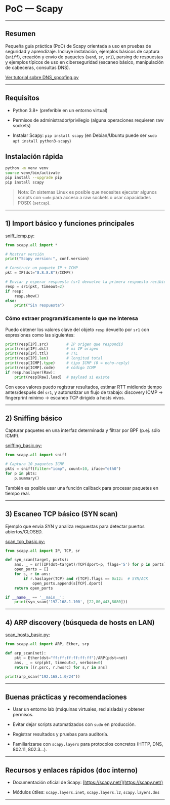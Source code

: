 
# PoC — Scapy

---

## Resumen

Pequeña guía práctica (PoC) de Scapy orientada a uso en pruebas de seguridad y aprendizaje. Incluye instalación, ejemplos básicos de captura (`sniff`), creación y envío de paquetes (`send`, `sr`, `sr1`), parsing de respuestas y ejemplos típicos de uso en ciberseguridad (escaneo básico, manipulación de cabeceras, consultas DNS). 

[Ver tutorial sobre DNS_spoofing.py](../../Utilidades&20Ofensivas/DNS%20Spoofing/dns_spoofing_tutorial.md) 

---

## Requisitos

- Python 3.8+ (preferible en un entorno virtual)
    
- Permisos de administrador/privilegio (alguna operaciones requieren raw sockets)
    
- Instalar Scapy: `pip install scapy` (en Debian/Ubuntu puede ser `sudo apt install python3-scapy`)
    

## Instalación rápida

```bash
python -m venv venv
source venv/bin/activate
pip install --upgrade pip
pip install scapy
```

> Nota: En sistemas Linux es posible que necesites ejecutar algunos scripts con `sudo` para acceso a raw sockets o usar capacidades POSIX (`setcap`).

---

## 1) Import básico y funciones principales

[sniff_icmp.py:](../Scripts/sniff_icmp.md)

```python
from scapy.all import *

# Mostrar versión
print("Scapy version:", conf.version)

# Construir un paquete IP + ICMP
pkt = IP(dst="8.8.8.8")/ICMP()

# Enviar y esperar respuesta (sr1 devuelve la primera respuesta recibida)
resp = sr1(pkt, timeout=2)
if resp:
    resp.show()
else:
    print("Sin respuesta")
```

### Cómo extraer programáticamente lo que me interesa

Puedo obtener los valores clave del objeto `resp` devuelto por `sr1` con expresiones como las siguientes:

```python
print(resp[IP].src)        # IP origen que respondió
print(resp[IP].dst)        # mi IP origen
print(resp[IP].ttl)        # TTL
print(resp[IP].len)        # longitud total
print(resp[ICMP].type)     # tipo ICMP (0 = echo-reply)
print(resp[ICMP].code)     # código ICMP
if resp.haslayer(Raw):
    print(resp[Raw].load)  # payload si existe
```

Con esos valores puedo registrar resultados, estimar RTT midiendo tiempo antes/después del `sr1`, y automatizar un flujo de trabajo: discovery ICMP → fingerprint mínimo → escaneo TCP dirigido a hosts vivos.

---

## 2) Sniffing básico

Capturar paquetes en una interfaz determinada y filtrar por BPF (p.ej. sólo ICMP).

[sniffing_basic.py:](../Scripts/sniffing_basic.md)

```python
from scapy.all import sniff

# Captura 10 paquetes ICMP
pkts = sniff(filter="icmp", count=10, iface="eth0")
for p in pkts:
    p.summary()
```

También es posible usar una función callback para procesar paquetes en tiempo real.

---

## 3) Escaneo TCP básico (SYN scan)

Ejemplo que envía SYN y analiza respuestas para detectar puertos abiertos/CLOSED.

[scan_tcp_basic.py:](../Scripts/scan_tcp_basic.md)

```python
from scapy.all import IP, TCP, sr

def syn_scan(target, ports):
    ans, _ = sr([IP(dst=target)/TCP(dport=p, flags='S') for p in ports], timeout=1, verbose=0)
    open_ports = []
    for s, r in ans:
        if r.haslayer(TCP) and r[TCP].flags == 0x12:  # SYN/ACK
            open_ports.append(s[TCP].dport)
    return open_ports

if __name__ == '__main__':
    print(syn_scan('192.168.1.100', [22,80,443,8080]))
```

---

## 4) ARP discovery (búsqueda de hosts en LAN)

[scan_hosts_basic.py:](../Scripts/scan_hosts_basic.md)

```python
from scapy.all import ARP, Ether, srp

def arp_scan(net):
    pkt = Ether(dst="ff:ff:ff:ff:ff:ff")/ARP(pdst=net)
    ans, _ = srp(pkt, timeout=2, verbose=0)
    return [(r.psrc, r.hwsrc) for s,r in ans]

print(arp_scan("192.168.1.0/24"))
```

---

## Buenas prácticas y recomendaciones

- Usar un entorno lab (máquinas virtuales, red aislada) y obtener permisos.
    
- Evitar dejar scripts automatizados con `sudo` en producción.
    
- Registrar resultados y pruebas para auditoría.
    
- Familiarizarse con `scapy.layers` para protocolos concretos (HTTP, DNS, 802.11, 802.3...).
    

---

## Recursos y enlaces rápidos (doc interno)

- Documentación oficial de Scapy: [https://scapy.net/](https://scapy.net/)
    
- Módulos útiles: `scapy.layers.inet`, `scapy.layers.l2`, `scapy.layers.dns`

---
